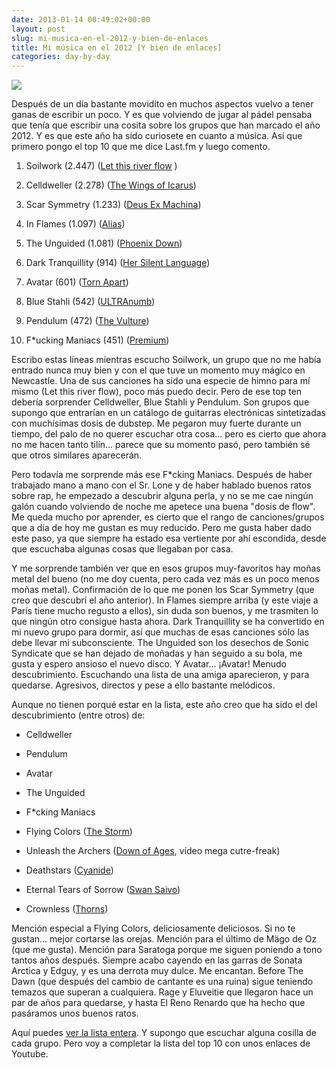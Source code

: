 ```yaml
---
date: 2013-01-14 00:49:02+00:00
layout: post
slug: mi-musica-en-el-2012-y-bien-de-enlaces
title: Mi música en el 2012 [Y bien de enlaces]
categories: day-by-day
---
```


[![](http://blog.migueljulian.com/wp-content/uploads/soilwork-promo.jpg)](http://blog.migueljulian.com/2013/01/mi-musica-en-el-2012-y-bien-de-enlaces/soilwork-promo/)

Después de un día bastante movidito en muchos aspectos vuelvo a tener ganas de escribir un poco. Y es que volviendo de jugar al pádel pensaba que tenía que escribir una cosita sobre los grupos que han marcado el año 2012. Y es que este año ha sido curiosete en cuanto a música. Así que primero pongo el top 10 que me dice Last.fm y luego comento.



	
  1. Soilwork (2.447) ([Let this river flow](http://youtu.be/JRd5OJ2p3pw) )

	
  2. Celldweller (2.278) ([The Wings of Icarus](http://youtu.be/-PtplT2W9PU))

	
  3. Scar Symmetry (1.233) ([Deus Ex Machina](http://youtu.be/285I28aOICE))

	
  4. In Flames (1.097) ([Alias](http://youtu.be/eLjSzwFa4QI))

	
  5. The Unguided (1.081) ([Phoenix Down](http://youtu.be/yv8xz7I2Wb4))

	
  6. Dark Tranquillity (914) ([Her Silent Language](http://youtu.be/6EbY8hskTtg))

	
  7. Avatar (601) ([Torn Apart](http://youtu.be/IdGKryEB_V8))

	
  8. Blue Stahli (542) ([ULTRAnumb](http://youtu.be/dJtYOXN7ye0))

	
  9. Pendulum (472) ([The Vulture](http://youtu.be/o-CCHgfcyhk))

	
  10. F*ucking Maniacs (451) ([Premium](http://youtu.be/vup7-Uo7bvU))


Escribo estas líneas mientras escucho Soilwork, un grupo que no me había entrado nunca muy bien y con el que tuve un momento muy mágico en Newcastle. Una de sus canciones ha sido una especie de himno para mí mismo (Let this river flow), poco más puedo decir. Pero de ese top ten debería sorprender Celldweller, Blue Stahli y Pendulum. Son grupos que supongo que entrarían en un catálogo de guitarras electrónicas sintetizadas con muchísimas dosis de dubstep. Me pegaron muy fuerte durante un tiempo, del palo de no querer escuchar otra cosa... pero es cierto que ahora no me hacen tanto tilín... parece que su momento pasó, pero también sé que otros similares aparecerán.

Pero todavía me sorprende más ese F*cking Maniacs. Después de haber trabajado mano a mano con el Sr. Lone y de haber hablado buenos ratos sobre rap, he empezado a descubrir alguna perla, y no se me cae ningún galón cuando volviendo de noche me apetece una buena "dosis de flow". Me queda mucho por aprender, es cierto que el rango de canciones/grupos que a día de hoy me gustan es muy reducido. Pero me gusta haber dado este paso, ya que siempre ha estado esa vertiente por ahí escondida, desde que escuchaba algunas cosas que llegaban por casa.

Y me sorprende también ver que en esos grupos muy-favoritos hay moñas metal del bueno (no me doy cuenta, pero cada vez más es un poco menos moñas metal). Confirmación de lo que me ponen los Scar Symmetry (que creo que descubrí el año anterior). In Flames siempre arriba (y este viaje a París tiene mucho regusto a ellos), sin duda son buenos, y me trasmiten lo que ningún otro consigue hasta ahora. Dark Tranquillity se ha convertido en mi nuevo grupo para dormir, así que muchas de esas canciones sólo las debe llevar mi subconsciente. The Unguided son los desechos de Sonic Syndicate que se han dejado de moñadas y han seguido a su bola, me gusta y espero ansioso el nuevo disco. Y Avatar... ¡Avatar! Menudo descubrimiento. Escuchando una lista de una amiga aparecieron, y para quedarse. Agresivos, directos y pese a ello bastante melódicos.


Aunque no tienen porqué estar en la lista, este año creo que ha sido el del descubrimiento (entre otros) de:








	
  * Celldweller

	
  * Pendulum

	
  * Avatar

	
  * The Unguided

	
  * F*cking Maniacs

	
  * Flying Colors ([The Storm](http://youtu.be/lfnXsgE7l0I))

	
  * Unleash the Archers ([Down of Ages](http://youtu.be/yK61le0_oEo), vídeo mega cutre-freak)

	
  * Deathstars ([Cyanide](http://youtu.be/LoSU7jV_W6Q))

	
  * Eternal Tears of Sorrow ([Swan Saivo](http://youtu.be/leXpn9_pi8A))

	
  * Crownless ([Thorns](http://youtu.be/RBUICGgyZOU))


Mención especial a Flying Colors, deliciosamente deliciosos. Si no te gustan... mejor cortarse las orejas. Mención para el último de Mägo de Oz (que me gusta). Mención para Saratoga porque me siguen poniendo a tono tantos años después. Siempre acabo cayendo en las garras de Sonata Arctica y Edguy, y es una derrota muy dulce. Me encantan. Before The Dawn (que después del cambio de cantante es una ruina) sigue teniendo temazos que superan a cualquiera. Rage y Eluveitie que llegaron hace un par de años para quedarse, y hasta El Reno Renardo que ha hecho que pasáramos unos buenos ratos.




Aquí puedes [ver la lista entera](http://www.lastfm.es/user/figarocorso/charts?rangetype=year&subtype=artists). Y supongo que escuchar alguna cosilla de cada grupo. Pero voy a completar la lista del top 10 con unos enlaces de Youtube.
